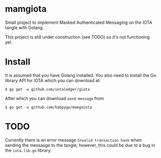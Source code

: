 # mamgiota

Small project to implement Masked Authenticated Messaging on the IOTA tangle with Golang.

This project is still under construction (see TODO) so it's not functioning yet.

# Install
It is assumed that you have Golang installed. You also need to install the Go library API for IOTA which you can download at:
```
$ go get -u github.com/iotaledger/giota
```
After which you can download `send-message` from
```
$ go get -u github.com/habpygo/mamgoiota
```

# TODO
Currently there is an error message `Invalid transaction hash` when sending the messasge to the tangle; however, this could be due to a bug in the `iota.lib.go` library.

